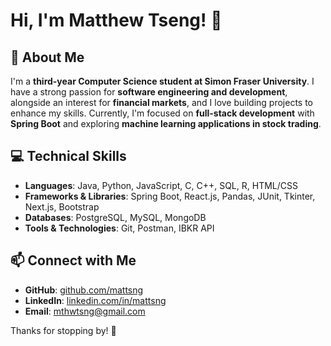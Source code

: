 # Hi, I'm Matthew Tseng! 👋

## 🚀 About Me
I'm a **third-year Computer Science student at Simon Fraser University**. I have a strong passion for **software engineering and development**, alongside an interest for **financial markets**, and I love building projects to enhance my skills. Currently, I'm focused on **full-stack development** with **Spring Boot** and exploring **machine learning applications in stock trading**.

## 💻 Technical Skills
- **Languages**: Java, Python, JavaScript, C, C++, SQL, R, HTML/CSS
- **Frameworks & Libraries**: Spring Boot, React.js, Pandas, JUnit, Tkinter, Next.js, Bootstrap
- **Databases**: PostgreSQL, MySQL, MongoDB
- **Tools & Technologies**: Git, Postman, IBKR API


## 📫 Connect with Me
- **GitHub**: [github.com/mattsng](https://github.com/mattsng)
- **LinkedIn**: [linkedin.com/in/mattsng](https://www.linkedin.com/in/mattsng)
- **Email**: [mthwtsng@gmail.com](mailto:mthwtsng@gmail.com)

Thanks for stopping by! 🚀
